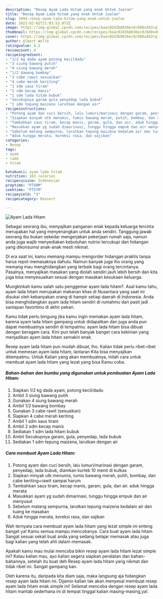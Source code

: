 ```yaml
---
description: "Resep Ayam Lada Hitam yang enak Untuk Jualan"
title: "Resep Ayam Lada Hitam yang enak Untuk Jualan"
slug: 1094-resep-ayam-lada-hitam-yang-enak-untuk-jualan
date: 2021-02-01T21:03:52.073Z
image: https://img-global.cpcdn.com/recipes/baac0243b8836ec0/680x482cq70/ayam-lada-hitam-foto-resep-utama.jpg
thumbnail: https://img-global.cpcdn.com/recipes/baac0243b8836ec0/680x482cq70/ayam-lada-hitam-foto-resep-utama.jpg
cover: https://img-global.cpcdn.com/recipes/baac0243b8836ec0/680x482cq70/ayam-lada-hitam-foto-resep-utama.jpg
author: Albert Wolfe
ratingvalue: 4.2
reviewcount: 4
recipeingredient:
- "1/2 kg dada ayam potong kecildadu"
- "3 siung bawang putih"
- "4 siung bawang merah"
- "1/2 bawang bombay"
- "3 cabe rawit sesuaikan"
- "4 cabe merah keriting"
- "1 sdm saus tiram"
- "2 sdm kecap manis"
- "1 sdm lada hitam bubuk"
- "Secukupnya garam gula penyedap lada bubuk"
- "1 sdm tepung maizena larutkan dengan air"
recipeinstructions:
- "Potong ayam dan cuci bersih, lalu lumuri/marinasi dengan garam, penyedap, lada bubuk, diamkan kurleb 10 menit di kulkas"
- "Siapkan minyak utk menumis, tumis bawang merah, putih, bombay, dan cabe keriting+rawit sampai harum"
- "Tambahkan saus tiram, kecap manis, garam, gula, dan air. aduk hingga merata"
- "Masukkan ayam yg sudah dimarinasi, tunggu hingga empuk dan air menyusut"
- "Sebelum matang sempurna, larutkan tepung maizena kedalam air dan tuang ke masakan"
- "Aduk hingga merata, koreksi rasa, dan sajikan"
categories:
- Resep
tags:
- ayam
- lada
- hitam

katakunci: ayam lada hitam 
nutrition: 163 calories
recipecuisine: Indonesian
preptime: "PT40M"
cooktime: "PT57M"
recipeyield: "3"
recipecategory: Dessert

---
```



![Ayam Lada Hitam](https://img-global.cpcdn.com/recipes/baac0243b8836ec0/680x482cq70/ayam-lada-hitam-foto-resep-utama.jpg)

Sebagai seorang ibu, menyajikan panganan enak kepada keluarga tercinta merupakan hal yang menyenangkan untuk anda sendiri. Tanggung jawab seorang ibu bukan sekedar mengerjakan pekerjaan rumah saja, namun anda juga wajib menyediakan kebutuhan nutrisi tercukupi dan hidangan yang dikonsumsi anak-anak mesti nikmat.

Di era  saat ini, kamu memang mampu mengorder hidangan praktis tanpa harus repot memasaknya dahulu. Namun banyak juga lho orang yang memang mau menghidangkan yang terbaik bagi orang tercintanya. Pasalnya, menyajikan masakan yang diolah sendiri jauh lebih bersih dan kita juga bisa menyesuaikan sesuai dengan masakan kesukaan keluarga. 



Mungkinkah kamu salah satu penggemar ayam lada hitam?. Asal kamu tahu, ayam lada hitam merupakan makanan khas di Nusantara yang saat ini disukai oleh kebanyakan orang di hampir setiap daerah di Indonesia. Anda bisa menghidangkan ayam lada hitam sendiri di rumahmu dan pasti jadi santapan favoritmu di akhir pekan.

Kamu tidak perlu bingung jika kamu ingin memakan ayam lada hitam, karena ayam lada hitam gampang untuk didapatkan dan juga anda pun dapat membuatnya sendiri di tempatmu. ayam lada hitam bisa dibuat dengan beragam cara. Kini pun telah banyak banget cara kekinian yang menjadikan ayam lada hitam semakin enak.

Resep ayam lada hitam pun mudah dibuat, lho. Kalian tidak perlu ribet-ribet untuk memesan ayam lada hitam, lantaran Kita bisa menyajikan ditempatmu. Untuk Kalian yang akan membuatnya, inilah cara untuk membuat ayam lada hitam yang lezat yang bisa Kamu coba.

<!--inarticleads1-->

##### Bahan-bahan dan bumbu yang digunakan untuk pembuatan Ayam Lada Hitam:

1. Siapkan 1/2 kg dada ayam, potong kecil/dadu
1. Ambil 3 siung bawang putih
1. Gunakan 4 siung bawang merah
1. Ambil 1/2 bawang bombay
1. Gunakan 3 cabe rawit (sesuaikan)
1. Siapkan 4 cabe merah keriting
1. Ambil 1 sdm saus tiram
1. Ambil 2 sdm kecap manis
1. Sediakan 1 sdm lada hitam bubuk
1. Ambil Secukupnya garam, gula, penyedap, lada bubuk
1. Sediakan 1 sdm tepung maizena, larutkan dengan air




<!--inarticleads2-->

##### Cara membuat Ayam Lada Hitam:

1. Potong ayam dan cuci bersih, lalu lumuri/marinasi dengan garam, penyedap, lada bubuk, diamkan kurleb 10 menit di kulkas
1. Siapkan minyak utk menumis, tumis bawang merah, putih, bombay, dan cabe keriting+rawit sampai harum
1. Tambahkan saus tiram, kecap manis, garam, gula, dan air. aduk hingga merata
1. Masukkan ayam yg sudah dimarinasi, tunggu hingga empuk dan air menyusut
1. Sebelum matang sempurna, larutkan tepung maizena kedalam air dan tuang ke masakan
1. Aduk hingga merata, koreksi rasa, dan sajikan




Wah ternyata cara membuat ayam lada hitam yang lezat simple ini enteng banget ya! Kamu semua mampu mencobanya. Cara buat ayam lada hitam Sangat sesuai sekali buat anda yang sedang belajar memasak atau juga bagi kalian yang telah ahli dalam memasak.

Apakah kamu mau mulai mencoba bikin resep ayam lada hitam lezat simple ini? Kalau kalian mau, ayo kalian segera siapkan peralatan dan bahan-bahannya, setelah itu buat deh Resep ayam lada hitam yang nikmat dan tidak ribet ini. Sangat gampang kan. 

Oleh karena itu, daripada kita diam saja, maka langsung aja hidangkan resep ayam lada hitam ini. Dijamin kalian tak akan menyesal membuat resep ayam lada hitam enak simple ini! Selamat mencoba dengan resep ayam lada hitam mantab sederhana ini di tempat tinggal kalian masing-masing,ya!.

